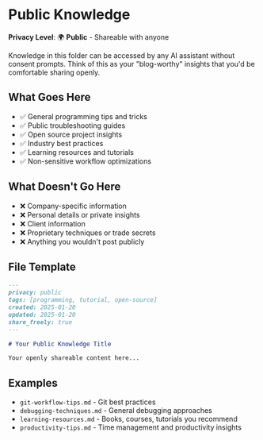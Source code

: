 # Public Knowledge

**Privacy Level**: 🌍 **Public** - Shareable with anyone

Knowledge in this folder can be accessed by any AI assistant without consent prompts. Think of this as your "blog-worthy" insights that you'd be comfortable sharing openly.

## What Goes Here

- ✅ General programming tips and tricks
- ✅ Public troubleshooting guides  
- ✅ Open source project insights
- ✅ Industry best practices
- ✅ Learning resources and tutorials
- ✅ Non-sensitive workflow optimizations

## What Doesn't Go Here

- ❌ Company-specific information
- ❌ Personal details or private insights
- ❌ Client information
- ❌ Proprietary techniques or trade secrets
- ❌ Anything you wouldn't post publicly

## File Template

```markdown
---
privacy: public
tags: [programming, tutorial, open-source]
created: 2025-01-20
updated: 2025-01-20  
share_freely: true
---

# Your Public Knowledge Title

Your openly shareable content here...
```

## Examples

- `git-workflow-tips.md` - Git best practices
- `debugging-techniques.md` - General debugging approaches  
- `learning-resources.md` - Books, courses, tutorials you recommend
- `productivity-tips.md` - Time management and productivity insights